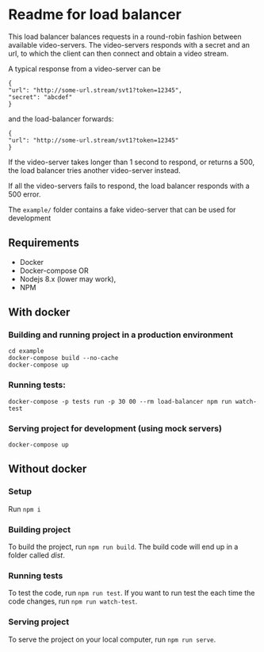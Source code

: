 # Readme for load balancer

This load balancer balances requests in a round-robin fashion between available video-servers. The video-servers responds with a secret and an url, to which the client can then connect and obtain a video stream.

A typical response from a video-server can be
```
{
"url": "http://some-url.stream/svt1?token=12345",
"secret": "abcdef"
}
```
and the load-balancer forwards: 
```
{
"url": "http://some-url.stream/svt1?token=12345"
}
```
If the video-server takes longer than 1 second to respond, or returns a 500, the load balancer tries another video-server instead.

If all the video-servers fails to respond, the load balancer responds with a 500 error.


The `example/` folder contains a fake video-server that can be used for development


## Requirements
- Docker
- Docker-compose
OR 
- Nodejs 8.x (lower may work),
- NPM

## With docker


### Building and running project in a production environment
```
cd example
docker-compose build --no-cache
docker-compose up
```

### Running tests:
`docker-compose -p tests run -p 30
00 --rm load-balancer npm run watch-test`

### Serving project for development (using mock servers)
`docker-compose up`


## Without docker

### Setup
Run `npm i`

### Building project
To build the project, run `npm run build`. The build code will end up in a folder called *dist*.

### Running tests
To test the code, run `npm run test`. If you want to run test the each time the code changes, run `npm run watch-test`.

### Serving project
To serve the project on your local computer, run `npm run serve`.